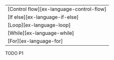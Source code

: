 ||
|--------|
| [Control flow][ex-language-control-flow] |
| [If else][ex-language-if-else] |
| [Loop][ex-language-loop] |
| [While][ex-language-while] |
| [For][ex-language-for] |

<div class="hidden">
TODO P1
</div>
